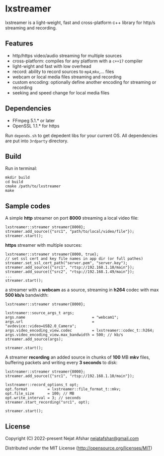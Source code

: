 # lxstreamer

lxstreamer is a light-weight, fast and cross-platform c++ library for http/s streaming and recording.

## Features

* http/https video/audio streaming for multiple sources
* cross-platform: compiles for any platform with a `c++17` compiler
* light-wight and fast with low overhead
* record: ability to record sources to `mp4`,`mkv`,... files
* webcam or local media files streaming and recording
* custom encoding: optionally define another encoding for streaming or recording
* seeking and speed change for local media files

## Dependencies

* FFmpeg 5.1.* or later
* OpenSSL 1.1.* for https

Run `depends.sh` to get depedent libs for your current OS. All dependencies are put into `3rdparty` directory.

## Build

Run in terminal:

```
mkdir build
cd build
cmake /path/to/lxstreamer
make
```

## Sample codes

A simple **http** streamer on port **8000** streaming a local video file:

```
lxstreamer::streamer streamer{8000};
streamer.add_source({"src1", "path/to/local/video/file"});
streamer.start();
```

**https** streamer with multiple sources:

```
lxstreamer::streamer streamer{8000, true};
// set ssl cert and key file names in app dir (or full pathes)
streamer.set_ssl_cert_path("server.pem", "server.key");
streamer.add_source({"src1", "rtsp://192.168.1.10/main"});
streamer.add_source({"src2", "rtsp://192.168.1.49/main"});
...
streamer.start();
```

a streamer with a **webcam** as a source, streaming in **h264** codec with max **500 kb/s** bandwidth:

```
lxstreamer::streamer streamer{8000};

lxstreamer::source_args_t args;
args.name                              = "webcam1";
args.url                               = "avdevice::video=USB2.0_Camera";
args.video_encoding_view.codec         = lxstreamer::codec_t::h264;
args.video_encoding_view.max_bandwidth = 500; // kb/s
streamer.add_source(args);

streamer.start();
```

A streamer **recording** an added source in chunks of **100** MB **mkv** files, buffering packets and writing every **3 seconds** to disk:

```
lxstreamer::streamer streamer{8000};
streamer.add_source({"src1", "rtsp://192.168.1.10/main"});

lxstreamer::record_options_t opt;
opt.format         = lxstreamer::file_format_t::mkv;
opt.file_size      = 100; // MB
opt.write_interval = 3; // seconds
streamer.start_recording("src1", opt);

streamer.start();
```

## License

Copyright (C) 2022-present Nejat Afshar <nejatafshar@gmail.com>

Distributed under the MIT License (http://opensource.org/licenses/MIT)